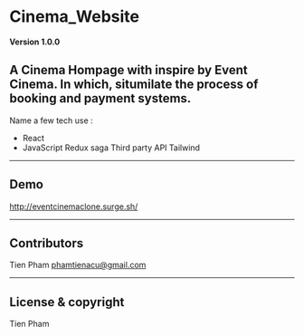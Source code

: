 # Cinema_Website

**Version 1.0.0**

A Cinema Hompage with inspire by Event Cinema. In which, situmilate the process of booking and payment systems.
---
Name a few tech use  : 
  * React
  * JavaScript
  Redux saga
  Third party API
  Tailwind

---
## Demo

http://eventcinemaclone.surge.sh/

---
## Contributors

Tien Pham <phamtienacu@gmail.com>


---

## License & copyright

Tien Pham 





